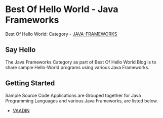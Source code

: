 # Best Of Hello World - Java Frameworks
Best Of Hello World: Category - [JAVA-FRAMEWORKS](https://panditmandar.blog/category/java-frameworks/)

## Say Hello
The Java Frameworks Category as part of Best Of Hello World Blog is to share sample Hello-World programs using various Java Frameworks.

## Getting Started
Sample Source Code Applications are Grouped together for Java Programming Languages and various Java Frameworks, are listed below.

- [VAADIN](https://github.com/get2mandar/codesource/tree/main/best-of-hello-world/java-frameworks/vaadin)
